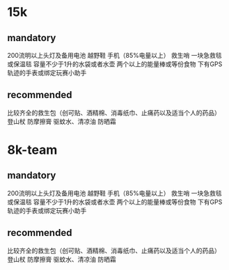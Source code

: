 # 15k
## mandatory
200流明以上头灯及备用电池
越野鞋
手机（85%电量以上）
救生哨
一块急救毯或保温毯
容量不少于1升的水袋或者水壶
两个以上的能量棒或等份食物
下有GPS轨迹的手表或绑定玩赛小助手

## recommended
比较齐全的救生包（创可贴、酒精棉、消毒纸巾、止痛药以及适当个人的药品）
登山杖
防摩擦膏
驱蚊水、清凉油
防晒霜

# 8k-team
## mandatory
200流明以上头灯及备用电池
越野鞋
手机（85%电量以上）
救生哨
一块急救毯或保温毯
容量不少于1升的水袋或者水壶
两个以上的能量棒或等份食物
下有GPS轨迹的手表或绑定玩赛小助手

## recommended
比较齐全的救生包（创可贴、酒精棉、消毒纸巾、止痛药以及适当个人的药品）
登山杖
防摩擦膏
驱蚊水、清凉油
防晒霜
